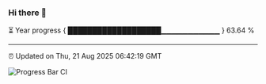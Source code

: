 ### Hi there 👋

⏳ Year progress { ███████████████████▁▁▁▁▁▁▁▁▁▁▁ } 63.64 %

---

⏰ Updated on Thu, 21 Aug 2025 06:42:19 GMT

![Progress Bar CI](https://github.com/liununu/liununu/workflows/Progress%20Bar%20CI/badge.svg)
